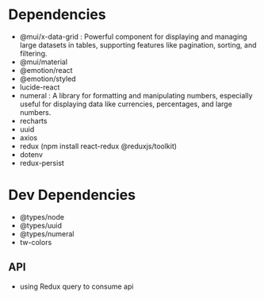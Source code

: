 # Dependencies

- @mui/x-data-grid : Powerful component for displaying and managing large datasets in tables, supporting features like pagination, sorting, and filtering.
- @mui/material
- @emotion/react
- @emotion/styled
- lucide-react
- numeral : A library for formatting and manipulating numbers, especially useful for displaying data like currencies, percentages, and large numbers.
- recharts
- uuid
- axios
- redux (npm install react-redux @reduxjs/toolkit)
- dotenv
- redux-persist

# Dev Dependencies

- @types/node
- @types/uuid
- @types/numeral
- tw-colors

## API

- using Redux query to consume api

